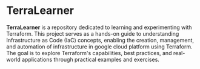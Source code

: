 # TerraLearner

**TerraLearner** is a repository dedicated to learning and experimenting with Terraform. This project serves as a hands-on guide to understanding Infrastructure as Code (IaC) concepts, enabling the creation, management, and automation of infrastructure in google cloud platform using Terraform. The goal is to explore Terraform's capabilities, best practices, and real-world applications through practical examples and exercises.